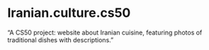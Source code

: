 # Iranian.culture.cs50
“A CS50 project: website about Iranian cuisine, featuring photos of traditional dishes with descriptions.”
